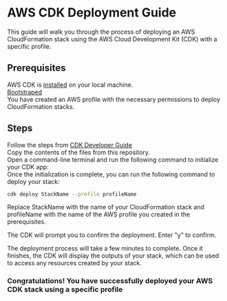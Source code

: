 # AWS CDK Deployment Guide

This guide will walk you through the process of deploying an AWS CloudFormation stack using the AWS Cloud Development Kit (CDK) with a specific profile.

## Prerequisites

AWS CDK is [installed](https://docs.aws.amazon.com/cdk/v2/guide/cli.html) on your local machine.   
[Bootstraped](https://docs.aws.amazon.com/cdk/v2/guide/bootstrapping.html)  
You have created an AWS profile with the necessary permissions to deploy CloudFormation stacks.

## Steps

Follow the steps from [CDK Developer Guide](https://docs.aws.amazon.com/cdk/v2/guide/hello_world.html)  
Copy the contents of the files from this repository.  
Open a command-line terminal and run the following command to initialize your CDK app:  
Once the initialization is complete, you can run the following command to deploy your stack:  

```bash
cdk deploy StackName --profile profileName
```

Replace StackName with the name of your CloudFormation stack and profileName with the name of the AWS profile you created in the prerequisites.  

The CDK will prompt you to confirm the deployment. Enter "y" to confirm.  

The deployment process will take a few minutes to complete. Once it finishes, the CDK will display the outputs of your stack, which can be used to access any resources created by your stack.  

### Congratulations! You have successfully deployed your AWS CDK stack using a specific profile
